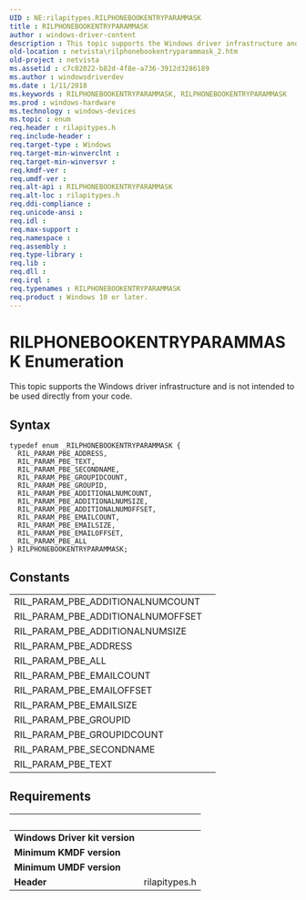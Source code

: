```yaml
---
UID : NE:rilapitypes.RILPHONEBOOKENTRYPARAMMASK
title : RILPHONEBOOKENTRYPARAMMASK
author : windows-driver-content
description : This topic supports the Windows driver infrastructure and is not intended to be used directly from your code.
old-location : netvista\rilphonebookentryparammask_2.htm
old-project : netvista
ms.assetid : c7c82022-b82d-4f8e-a736-3912d3286189
ms.author : windowsdriverdev
ms.date : 1/11/2018
ms.keywords : RILPHONEBOOKENTRYPARAMMASK, RILPHONEBOOKENTRYPARAMMASK
ms.prod : windows-hardware
ms.technology : windows-devices
ms.topic : enum
req.header : rilapitypes.h
req.include-header : 
req.target-type : Windows
req.target-min-winverclnt : 
req.target-min-winversvr : 
req.kmdf-ver : 
req.umdf-ver : 
req.alt-api : RILPHONEBOOKENTRYPARAMMASK
req.alt-loc : rilapitypes.h
req.ddi-compliance : 
req.unicode-ansi : 
req.idl : 
req.max-support : 
req.namespace : 
req.assembly : 
req.type-library : 
req.lib : 
req.dll : 
req.irql : 
req.typenames : RILPHONEBOOKENTRYPARAMMASK
req.product : Windows 10 or later.
---
```


# RILPHONEBOOKENTRYPARAMMASK Enumeration
This topic supports the Windows driver infrastructure and is not intended to be used directly from your code.

## Syntax
````
typedef enum _RILPHONEBOOKENTRYPARAMMASK { 
  RIL_PARAM_PBE_ADDRESS,
  RIL_PARAM_PBE_TEXT,
  RIL_PARAM_PBE_SECONDNAME,
  RIL_PARAM_PBE_GROUPIDCOUNT,
  RIL_PARAM_PBE_GROUPID,
  RIL_PARAM_PBE_ADDITIONALNUMCOUNT,
  RIL_PARAM_PBE_ADDITIONALNUMSIZE,
  RIL_PARAM_PBE_ADDITIONALNUMOFFSET,
  RIL_PARAM_PBE_EMAILCOUNT,
  RIL_PARAM_PBE_EMAILSIZE,
  RIL_PARAM_PBE_EMAILOFFSET,
  RIL_PARAM_PBE_ALL
} RILPHONEBOOKENTRYPARAMMASK;
````

## Constants

<table>

<tr>
<td>RIL_PARAM_PBE_ADDITIONALNUMCOUNT</td>
<td></td>
</tr>

<tr>
<td>RIL_PARAM_PBE_ADDITIONALNUMOFFSET</td>
<td></td>
</tr>

<tr>
<td>RIL_PARAM_PBE_ADDITIONALNUMSIZE</td>
<td></td>
</tr>

<tr>
<td>RIL_PARAM_PBE_ADDRESS</td>
<td></td>
</tr>

<tr>
<td>RIL_PARAM_PBE_ALL</td>
<td></td>
</tr>

<tr>
<td>RIL_PARAM_PBE_EMAILCOUNT</td>
<td></td>
</tr>

<tr>
<td>RIL_PARAM_PBE_EMAILOFFSET</td>
<td></td>
</tr>

<tr>
<td>RIL_PARAM_PBE_EMAILSIZE</td>
<td></td>
</tr>

<tr>
<td>RIL_PARAM_PBE_GROUPID</td>
<td></td>
</tr>

<tr>
<td>RIL_PARAM_PBE_GROUPIDCOUNT</td>
<td></td>
</tr>

<tr>
<td>RIL_PARAM_PBE_SECONDNAME</td>
<td></td>
</tr>

<tr>
<td>RIL_PARAM_PBE_TEXT</td>
<td></td>
</tr>
</table>


## Requirements
| &nbsp; | &nbsp; |
| ---- |:---- |
| **Windows Driver kit version** |  |
| **Minimum KMDF version** |  |
| **Minimum UMDF version** |  |
| **Header** | rilapitypes.h |